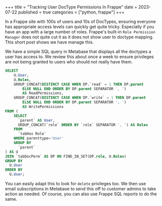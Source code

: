+++
title = "Tracking User DocType Permissions In Frappe"
date = 2023-07-22
published = true
categories = ["python, frappe"]
+++

In a Frappe site with 100s of users and 10s of DocTypes, ensuring everyone has appropriate access levels can quickly get quite tricky. Especially if you have an app with a large number of roles. Frappe's built-in `Role Permission Manager` does not quite cut it as it does not show user to doctype mapping. This short post shows we have manage this.

We have a simple SQL query in Metabase that displays all the doctypes a user has access to. We review this about once a week to ensure privileges are not being granted to users who should not really have them.


```sql
SELECT 
    U.User,
    U.Roles,
    GROUP_CONCAT(DISTINCT CASE WHEN DP.`read` = 1 THEN DP.parent 
        ELSE NULL END ORDER BY DP.parent SEPARATOR ', ') 
        AS ReadPermissions,
    GROUP_CONCAT(DISTINCT CASE WHEN DP.`write` = 1 THEN DP.parent 
        ELSE NULL END ORDER BY DP.parent SEPARATOR ', ') 
        AS WritePermissions
FROM (
    SELECT 
      `parent` AS User,
      GROUP_CONCAT(`role` ORDER BY `role` SEPARATOR ', ') AS Roles
    FROM 
      `tabHas Role`
    WHERE parenttype='User'
    GROUP BY 
      `parent`
) AS U
JOIN `tabDocPerm` AS DP ON FIND_IN_SET(DP.role, U.Roles)
GROUP BY 
  U.User
ORDER BY 
  U.User;
```

You can easily adapt this to look for `delete` privileges too. We then use email subscriptions in Metabase to send this off to customer admins to take action as needed. Of course, you can also use Frappe SQL reports to do the same.
